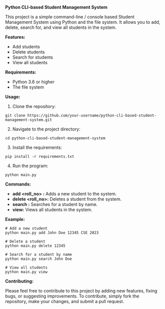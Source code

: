 **Python CLI-based Student Management System**

This project is a simple command-line / console based Student Management System using Python and the file system. It allows you to add, delete, search for, and view all students in the system.

**Features:**

* Add students
* Delete students
* Search for students
* View all students

**Requirements:**

* Python 3.6 or higher
* The file system

**Usage:**

1. Clone the repository:

```
git clone https://github.com/your-username/python-cli-based-student-management-system.git
```

2. Navigate to the project directory:

```
cd python-cli-based-student-management-system
```

3. Install the requirements:

```
pip install -r requirements.txt
```

4. Run the program:

```
python main.py
```

**Commands:**

* **add <name> <roll_no> <branch> <year>:** Adds a new student to the system.
* **delete <roll_no>:** Deletes a student from the system.
* **search <name>:** Searches for a student by name.
* **view:** Views all students in the system.

**Example:**

```
# Add a new student
python main.py add John Doe 12345 CSE 2023

# Delete a student
python main.py delete 12345

# Search for a student by name
python main.py search John Doe

# View all students
python main.py view
```

**Contributing:**

Please feel free to contribute to this project by adding new features, fixing bugs, or suggesting improvements. To contribute, simply fork the repository, make your changes, and submit a pull request.
